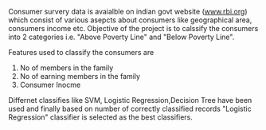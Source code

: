 Consumer survery data is avaialble on indian govt website (www.rbi.org) which consist of various asepcts about consumers like geographical area, consumers income etc. Objective of the project is to calssify the consumers into 2 categories i.e. "Above Poverty Line" and "Below Poverty Line".

Features used to classify the consumers are 

  1. No of members in the family
  2. No of earning members in the family
  3. Consumer Inocme
  
Differnet classifies like SVM, Logistic Regression,Decision Tree have been used and finally based on number of correctly classified records "Logistic Regression" classifier is selected as the best classifiers.

